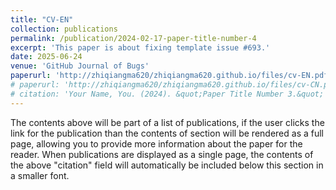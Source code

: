 ```yaml
---
title: "CV-EN"
collection: publications
permalink: /publication/2024-02-17-paper-title-number-4
excerpt: 'This paper is about fixing template issue #693.'
date: 2025-06-24
venue: 'GitHub Journal of Bugs'
paperurl: 'http://zhiqiangma620/zhiqiangma620.github.io/files/cv-EN.pdf'
# paperurl: 'http://zhiqiangma620/zhiqiangma620.github.io/files/cv-CN.pdf'
# citation: 'Your Name, You. (2024). &quot;Paper Title Number 3.&quot; <i>GitHub Journal of Bugs</i>. 1(3).'
---
```


The contents above will be part of a list of publications, if the user clicks the link for the publication than the contents of section will be rendered as a full page, allowing you to provide more information about the paper for the reader. When publications are displayed as a single page, the contents of the above "citation" field will automatically be included below this section in a smaller font.
